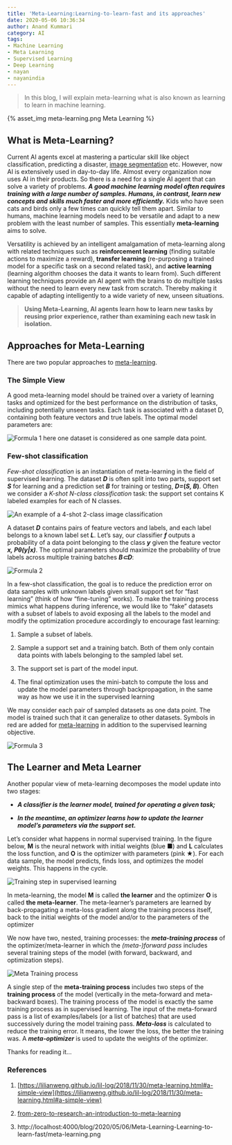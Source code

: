 ```yaml
---
title: 'Meta-Learning:Learning-to-learn-fast and its approaches'
date: 2020-05-06 10:36:34
author: Anand Kummari
category: AI
tags:
- Machine Learning
- Meta Learning
- Supervised Learning
- Deep Learning
- nayan
- nayanindia
---
```



<!-- # Meta-Learning(Learning to learn fast) and its approaches -->

> In this blog, I will explain meta-learning what is also known as learning to learn in machine learning.


<!-- ![Meta Learning](meta-learning.png "Meta Learning") -->
{% asset_img meta-learning.png Meta Learning %}

## What is Meta-Learning?

Current AI agents excel at mastering a particular skill like object classification, predicting a disaster, [image segmentation](https://nayan.co/blog/2020/01/09/Efficient-Residual-Factorized-Neural-Network-for-Semantic-Segmentation/) etc. However, now AI is extensively used in day-to-day life. Almost every organization now uses AI in their products. So there is a need for a single AI agent that can solve a variety of problems. ***A good machine learning model often requires training with a large number of samples. Humans, in contrast, learn new concepts and skills much faster and more efficiently.*** Kids who have seen cats and birds only a few times can quickly tell them apart. Similar to humans, machine learning models need to be versatile and adapt to a new problem with the least number of samples. This essentially **meta-learning** aims to solve.

Versatility is achieved by an intelligent amalgamation of meta-learning along with related techniques such as **reinforcement learning** (finding suitable actions to maximize a reward), **transfer learning**    (re-purposing a trained model for a specific task on a second related task), and **active learning** (learning algorithm chooses the data it wants to learn from). Such different learning techniques provide an AI agent with the brains to do multiple tasks without the need to learn every new task from scratch. Thereby making it capable of adapting intelligently to a wide variety of new, unseen situations.
> **Using Meta-Learning, AI agents learn how to learn new tasks by reusing prior experience, rather than examining each new task in isolation.**

## **Approaches for Meta-Learning**

There are two popular approaches to [meta-learning](https://nayan.co/#/home).

### **The Simple View**

A good meta-learning model should be trained over a variety of learning tasks and optimized for the best performance on the distribution of tasks, including potentially unseen tasks. Each task is associated with a dataset D, containing both feature vectors and true labels. The optimal model parameters are:

<!-- {% asset_img formula_1.png %} -->
![](formula_1.png "Formula 1")
here one dataset is considered as one sample data point.

### **Few-shot classification**

*Few-shot classification* is an instantiation of meta-learning in the field of supervised learning. The dataset ***D*** is often split into two parts, support set ***S*** for learning and a prediction set ***B*** for training or testing, ***D=*(*S, B*)**. Often we consider a *K-shot N-class classification* task: the support set contains K labeled examples for each of N classes.

<!-- {% asset_img image.png  An example of a 4-shot 2-class image classification %} -->
![An example of a 4-shot 2-class image classification](image.png "An example of a 4-shot 2-class image classification")


A dataset ***D*** contains pairs of feature vectors and labels, and each label belongs to a known label set ***L***. Let’s say, our classifier ***f*** outputs a probability of a data point belonging to the class ***y*** given the feature vector ***x, Pθ(y|x)***. The optimal parameters should maximize the probability of true labels across multiple training batches ***B⊂D***:

<!-- {% asset_img formula_2.png %} -->
![](formula_2.png "Formula 2")

In a few-shot classification, the goal is to reduce the prediction error on data samples with unknown labels given small support set for “fast learning” (think of how “fine-tuning” works). To make the training process mimics what happens during inference, we would like to “fake” datasets with a subset of labels to avoid exposing all the labels to the model and modify the optimization procedure accordingly to encourage fast learning:

1. Sample a subset of labels.

1. Sample a support set and a training batch. Both of them only contain data points with labels belonging to the sampled label set.

1. The support set is part of the model input.

1. The final optimization uses the mini-batch to compute the loss and update the model parameters through backpropagation, in the same way as how we use it in the supervised learning

We may consider each pair of sampled datasets as one data point. The model is trained such that it can generalize to other datasets. Symbols in red are added for [meta-learning](https://nayan.co/#/home) in addition to the supervised learning objective.


<!-- {% asset_img formula_3.png %} -->
![](formula_3.png "Formula 3")

## **The Learner and Meta Learner**

Another popular view of meta-learning decomposes the model update into two stages:

* ***A classifier is the learner model, trained for operating a given task;***

* ***In the meantime, an optimizer learns how to update the learner model’s parameters via the support set.***

Let’s consider what happens in normal supervised training. In the figure below, **M** is the neural network with initial weights (blue ■) and **L** calculates the loss function, and **O** is the optimizer with parameters (pink ★). For each data sample, the model predicts, finds loss, and optimizes the model weights. This happens in the cycle.


<!-- {% asset_img training_process.png Training step in supervised learning %} -->
![Training step in supervised learning](training_process.png "Training step in supervised learning")

In meta-learning, the model **M** is called **the learner** and the optimizer **O** is called **the meta-learner**. The meta-learner’s parameters are learned by back-propagating a meta-loss gradient along the training process itself, back to the initial weights of the model and/or to the parameters of the optimizer

We now have two, nested, training processes: the ***meta-training process*** of the optimizer/meta-learner in which the *(meta-)forward pass* includes several training steps of the model (with forward, backward, and optimization steps).


<!-- {% asset_img meta_training.gif Meta Training process %} -->
![Meta Training process](meta_training.gif "Meta Training process")

A single step of the **meta-training process** includes two steps of the **training process** of the model (vertically in the meta-forward and meta-backward boxes). The training process of the model is exactly the same training process as in supervised learning. The input of the meta-forward pass is a list of examples/labels (or a list of batches) that are used successively during the model training pass. ***Meta-loss*** is calculated to reduce the training error. It means, the lower the loss, the better the training was. A ***meta-optimizer*** is used to update the weights of the optimizer.

Thanks for reading it…

### References

1. [https://lilianweng.github.io/lil-log/2018/11/30/meta-learning.html#a-simple-view](https://lilianweng.github.io/lil-log/2018/11/30/meta-learning.html#a-simple-view)

1. [from-zero-to-research-an-introduction-to-meta-learning](https://medium.com/huggingface/from-zero-to-research-an-introduction-to-meta-learning-8e16e677f78a)

3. http://localhost:4000/blog/2020/05/06/Meta-Learning-Learning-to-learn-fast/meta-learning.png


